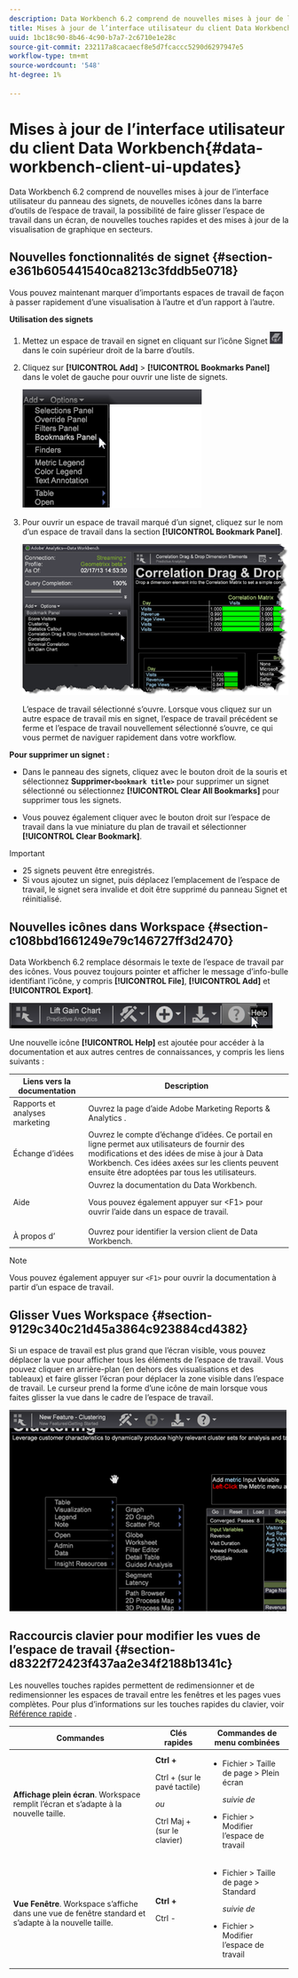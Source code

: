 ```yaml
---
description: Data Workbench 6.2 comprend de nouvelles mises à jour de l’interface utilisateur du panneau des signets, de nouvelles icônes dans la barre d’outils de l’espace de travail, la possibilité de faire glisser l’espace de travail dans un écran, de nouvelles touches rapides et des mises à jour de la visualisation de graphique en secteurs.
title: Mises à jour de l’interface utilisateur du client Data Workbench
uuid: 1bc18c90-8b46-4c90-b7a7-2c6710e1e28c
source-git-commit: 232117a8cacaecf8e5d7fcaccc5290d6297947e5
workflow-type: tm+mt
source-wordcount: '548'
ht-degree: 1%

---
```



# Mises à jour de l’interface utilisateur du client Data Workbench{#data-workbench-client-ui-updates}

Data Workbench 6.2 comprend de nouvelles mises à jour de l’interface utilisateur du panneau des signets, de nouvelles icônes dans la barre d’outils de l’espace de travail, la possibilité de faire glisser l’espace de travail dans un écran, de nouvelles touches rapides et des mises à jour de la visualisation de graphique en secteurs.

## Nouvelles fonctionnalités de signet {#section-e361b605441540ca8213c3fddb5e0718}

Vous pouvez maintenant marquer d’importants espaces de travail de façon à passer rapidement d’une visualisation à l’autre et d’un rapport à l’autre.

**Utilisation des signets**

1. Mettez un espace de travail en signet en cliquant sur l’icône Signet ![](assets/bookmark_icon.png) dans le coin supérieur droit de la barre d’outils.
1. Cliquez sur **[!UICONTROL Add]** > **[!UICONTROL Bookmarks Panel]** dans le volet de gauche pour ouvrir une liste de signets.

   ![](assets/bookmarks_panel.png)

1. Pour ouvrir un espace de travail marqué d’un signet, cliquez sur le nom d’un espace de travail dans la section **[!UICONTROL Bookmark Panel]**.

   ![](assets/bookmarks_panel_left.png)

   L’espace de travail sélectionné s’ouvre. Lorsque vous cliquez sur un autre espace de travail mis en signet, l’espace de travail précédent se ferme et l’espace de travail nouvellement sélectionné s’ouvre, ce qui vous permet de naviguer rapidement dans votre workflow.

**Pour supprimer un signet :**

* Dans le panneau des signets, cliquez avec le bouton droit de la souris et sélectionnez **Supprimer`<bookmark title>`** pour supprimer un signet sélectionné ou sélectionnez **[!UICONTROL Clear All Bookmarks]** pour supprimer tous les signets.

* Vous pouvez également cliquer avec le bouton droit sur l’espace de travail dans la vue miniature du plan de travail et sélectionner **[!UICONTROL Clear Bookmark]**.

>[!IMPORTANT]
>
>* 25 signets peuvent être enregistrés.
>* Si vous ajoutez un signet, puis déplacez l’emplacement de l’espace de travail, le signet sera invalide et doit être supprimé du panneau Signet et réinitialisé.

>


## Nouvelles icônes dans Workspace {#section-c108bbd1661249e79c146727ff3d2470}

Data Workbench 6.2 remplace désormais le texte de l’espace de travail par des icônes. Vous pouvez toujours pointer et afficher le message d’info-bulle identifiant l’icône, y compris **[!UICONTROL File]**, **[!UICONTROL Add]** et **[!UICONTROL Export]**.

![](assets/new_icons.png)

Une nouvelle icône **[!UICONTROL Help]** est ajoutée pour accéder à la documentation et aux autres centres de connaissances, y compris les liens suivants :

<table id="table_64BBC67B1BB44B1197FF7E5E7B067696"> 
 <thead> 
  <tr> 
   <th colname="col1" class="entry"> Liens vers la documentation </th> 
   <th colname="col2" class="entry"> Description </th> 
  </tr>
 </thead>
 <tbody> 
  <tr> 
   <td colname="col1"> Rapports et analyses marketing   </td> 
   <td colname="col2">Ouvrez la page d’aide <span class="uicontrol"> Adobe Marketing Reports &amp; Analytics</span> . </td> 
  </tr> 
  <tr> 
   <td colname="col1"> Échange d’idées </td> 
   <td colname="col2">Ouvrez le <span class="uicontrol"> compte d’échange d’idées</span>. Ce portail en ligne permet aux utilisateurs de fournir des modifications et des idées de mise à jour à Data Workbench. Ces idées axées sur les clients peuvent ensuite être adoptées par tous les utilisateurs. </td> 
  </tr> 
  <tr> 
   <td colname="col1"> Aide </td> 
   <td colname="col2">Ouvrez la <span class="uicontrol"> documentation du Data Workbench</span>. <p>Vous pouvez également appuyer sur <span class="uicontrol"> &lt;F1&gt;</span> pour ouvrir l’aide dans un espace de travail. </p> </td> 
  </tr> 
  <tr> 
   <td colname="col1"> À propos d’ </td> 
   <td colname="col2">Ouvrez pour identifier la <span class="uicontrol"> version client</span> de Data Workbench. </td> 
  </tr> 
 </tbody> 
</table>

>[!NOTE]
>
>Vous pouvez également appuyer sur `<F1>` pour ouvrir la documentation à partir d’un espace de travail.

## Glisser Vues Workspace {#section-9129c340c21d45a3864c923884cd4382}

Si un espace de travail est plus grand que l’écran visible, vous pouvez déplacer la vue pour afficher tous les éléments de l’espace de travail. Vous pouvez cliquer en arrière-plan (en dehors des visualisations et des tableaux) et faire glisser l’écran pour déplacer la zone visible dans l’espace de travail. Le curseur prend la forme d’une icône de main lorsque vous faites glisser la vue dans le cadre de l’espace de travail.

![](assets/drag_workspace.png)

## Raccourcis clavier pour modifier les vues de l’espace de travail {#section-d8322f72423f437aa2e34f2188b1341c}

Les nouvelles touches rapides permettent de redimensionner et de redimensionner les espaces de travail entre les fenêtres et les pages vues complètes. Pour plus d’informations sur les touches rapides du clavier, voir [Référence rapide](https://experienceleague.adobe.com/docs/data-workbench/using/client/visualizations/c-qk-ref.html) .

<table id="table_A01C514C99F043338D183A6839E03DEA"> 
 <thead> 
  <tr> 
   <th colname="col1" class="entry"> Commandes </th> 
   <th colname="col2" class="entry"> Clés rapides </th> 
   <th colname="col3" class="entry"> Commandes de menu combinées </th> 
  </tr>
 </thead>
 <tbody> 
  <tr> 
   <td colname="col1"><b>Affichage plein écran</b>. Workspace remplit l’écran et s’adapte à la nouvelle taille. </td> 
   <td colname="col2"><b>Ctrl +</b> <p>Ctrl + (sur le pavé tactile) </p> <p><i>ou</i> </p> <p>Ctrl Maj + (sur le clavier) </p> </td> 
   <td colname="col3"> 
    <ul id="ul_C7C731B894D946D9916F50806F015857"> 
     <li id="li_452B4C119B1A40038A408CFFC53653A9">Fichier &gt; Taille de page &gt; Plein écran <p><i>suivie de</i> </p> </li> 
     <li id="li_DE9B8B31B9F24A6AA68A1D0DB886B501">Fichier &gt; Modifier l’espace de travail </li> 
    </ul> </td> 
  </tr> 
  <tr> 
   <td colname="col1"><b>Vue Fenêtre</b>. Workspace s’affiche dans une vue de fenêtre standard et s’adapte à la nouvelle taille. </td> 
   <td colname="col2"><b>Ctrl +</b> <p>Ctrl - </p> </td> 
   <td colname="col3"> 
    <ul id="ul_3474B9EFD69343C09BC84E485D896C28"> 
     <li id="li_820BAED76FF24A5785E6D89C5C692DD5">Fichier &gt; Taille de page &gt; Standard <p><i>suivie de</i> </p> </li> 
     <li id="li_337789F282CE4C2C990C67B115782454">Fichier &gt; Modifier l’espace de travail </li> 
    </ul> </td> 
  </tr> 
 </tbody> 
</table>

